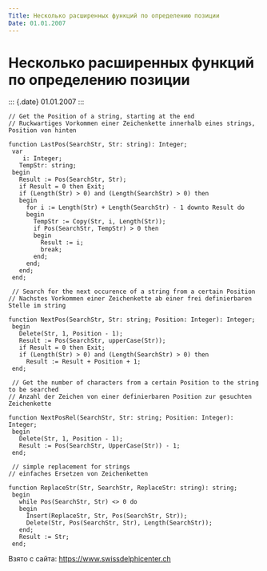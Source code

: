 ```yaml
---
Title: Несколько расширенных функций по определению позиции
Date: 01.01.2007
---
```



Несколько расширенных функций по определению позиции
====================================================

::: {.date}
01.01.2007
:::

    // Get the Position of a string, starting at the end 
    // Ruckwartiges Vorkommen einer Zeichenkette innerhalb eines strings, Position von hinten 
     
    function LastPos(SearchStr, Str: string): Integer;
     var
        i: Integer;
       TempStr: string;
     begin
       Result := Pos(SearchStr, Str);
       if Result = 0 then Exit;
       if (Length(Str) > 0) and (Length(SearchStr) > 0) then
       begin
         for i := Length(Str) + Length(SearchStr) - 1 downto Result do
         begin
           TempStr := Copy(Str, i, Length(Str));
           if Pos(SearchStr, TempStr) > 0 then
           begin
             Result := i;
             break;
           end;
         end;
       end;
     end;
     
     // Search for the next occurence of a string from a certain Position 
    // Nachstes Vorkommen einer Zeichenkette ab einer frei definierbaren Stelle im string 
     
    function NextPos(SearchStr, Str: string; Position: Integer): Integer;
     begin
       Delete(Str, 1, Position - 1);
       Result := Pos(SearchStr, upperCase(Str));
       if Result = 0 then Exit;
       if (Length(Str) > 0) and (Length(SearchStr) > 0) then
         Result := Result + Position + 1;
     end;
     
     // Get the number of characters from a certain Position to the string to be searched 
    // Anzahl der Zeichen von einer definierbaren Position zur gesuchten Zeichenkette 
     
    function NextPosRel(SearchStr, Str: string; Position: Integer): Integer;
     begin
       Delete(Str, 1, Position - 1);
       Result := Pos(SearchStr, UpperCase(Str)) - 1;
     end;
     
     // simple replacement for strings 
    // einfaches Ersetzen von Zeichenketten 
     
    function ReplaceStr(Str, SearchStr, ReplaceStr: string): string;
     begin
       while Pos(SearchStr, Str) <> 0 do
       begin
         Insert(ReplaceStr, Str, Pos(SearchStr, Str));
         Delete(Str, Pos(SearchStr, Str), Length(SearchStr));
       end;
       Result := Str;
     end;

Взято с сайта: <https://www.swissdelphicenter.ch>

 
